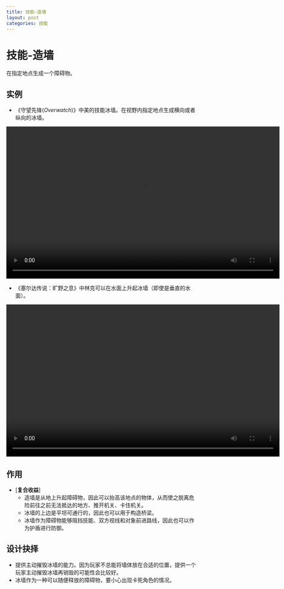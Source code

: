 ```yaml
---
title: 技能-造墙
layout: post
categories: 技能
---
```


# 技能-造墙
在指定地点生成一个障碍物。

## 实例

- 《守望先锋(*Overwatch*)》中美的技能冰墙。在视野内指定地点生成横向或者纵向的冰墙。

<video width="720" height="400" controls>
    <source src="/videos/美-冰墙.mp4" type="video/mp4">
</video>

- 《塞尔达传说：旷野之息》中林克可以在水面上升起冰墙（即使是垂直的水面）。

<video width="720" height="400" controls>
    <source src="/videos/冰墙-旷野之息.mp4" type="video/mp4">
</video>

## 作用
- [**复合收益**]
    - 造墙是从地上升起障碍物，因此可以抬高该地点的物体，从而使之脱离危险前往之前无法抵达的地方、推开机关、卡住机关。
    - 冰墙的上边是平坦可通行的，因此也可以用于构造桥梁。
    - 冰墙作为障碍物能够阻挡技能、双方视线和对象前进路线，因此也可以作为护盾进行防御。

## 设计抉择
- 提供主动摧毁冰墙的能力。因为玩家不总能将墙体放在合适的位置，提供一个玩家主动摧毁冰墙再销毁的可能性会比较好。
- 冰墙作为一种可以随便释放的障碍物，要小心出现卡死角色的情况。